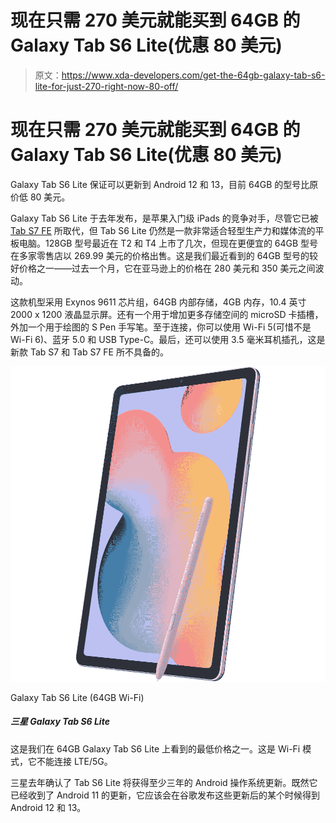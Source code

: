 # 现在只需 270 美元就能买到 64GB 的 Galaxy Tab S6 Lite(优惠 80 美元)

> 原文：<https://www.xda-developers.com/get-the-64gb-galaxy-tab-s6-lite-for-just-270-right-now-80-off/>

# 现在只需 270 美元就能买到 64GB 的 Galaxy Tab S6 Lite(优惠 80 美元)

Galaxy Tab S6 Lite 保证可以更新到 Android 12 和 13，目前 64GB 的型号比原价低 80 美元。

Galaxy Tab S6 Lite 于去年发布，是苹果入门级 iPads 的竞争对手，尽管它已被 [Tab S7 FE](https://www.xda-developers.com/galaxy-tab-s7-fe-quietly-launched/) 所取代，但 Tab S6 Lite 仍然是一款非常适合轻型生产力和媒体流的平板电脑。128GB 型号最近在 T2 和 T4 上市了几次，但现在更便宜的 64GB 型号在多家零售店以 269.99 美元的价格出售。这是我们最近看到的 64GB 型号的较好价格之一——过去一个月，它在亚马逊上的价格在 280 美元和 350 美元之间波动。

这款机型采用 Exynos 9611 芯片组，64GB 内部存储，4GB 内存，10.4 英寸 2000 x 1200 液晶显示屏。还有一个用于增加更多存储空间的 microSD 卡插槽，外加一个用于绘图的 S Pen 手写笔。至于连接，你可以使用 Wi-Fi 5(可惜不是 Wi-Fi 6)、蓝牙 5.0 和 USB Type-C。最后，还可以使用 3.5 毫米耳机插孔，这是新款 Tab S7 和 Tab S7 FE 所不具备的。

 <picture>![This is one of the lowest prices we've seen yet on the 64GB Galaxy Tab S6 Lite. This is the Wi-Fi model, it can't connect to LTE/5G.](img/e33e36bc0790ed3b30a1caaba3812be6.png)</picture> 

Galaxy Tab S6 Lite (64GB Wi-Fi)

##### 三星 Galaxy Tab S6 Lite

这是我们在 64GB Galaxy Tab S6 Lite 上看到的最低价格之一。这是 Wi-Fi 模式，它不能连接 LTE/5G。

三星去年确认了 Tab S6 Lite 将获得至少三年的 Android 操作系统更新。既然它已经收到了 Android 11 的更新，它应该会在谷歌发布这些更新后的某个时候得到 Android 12 和 13。